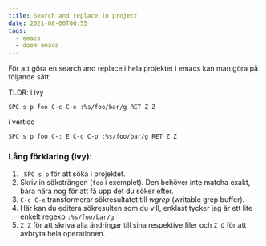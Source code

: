 ```yaml
---
title: Search and replace in project
date: 2021-08-06T06:55
tags: 
  - emacs
  - doom emacs
---
```


För att göra en search and replace i hela projektet i emacs kan man göra på
följande sätt:

TLDR:
i ivy 
```code 
SPC s p foo C-c C-e :%s/foo/bar/g RET Z Z
```

i vertico
```code 
SPC s p foo C-; E C-c C-p :%s/foo/bar/g RET Z Z
```

### Lång förklaring (ivy):
1. ``` SPC s p``` för att söka i projektet.
2. Skriv in söksträngen (``` foo ``` i exemplet). Den behöver inte matcha exakt,
   bara nära nog för att få upp det du söker efter.
3. ``` C-c C-e ``` transformerar sökresultatet till _wgrep_ (writable grep buffer).
4. Här kan du editera sökresulten som du vill, enklast tycker jag är ett lite
   enkelt regexp ``` :%s/foo/bar/g ```.
5. ``` Z Z ``` för att skriva alla ändringar till sina respektive filer och ```
   Z Q ``` för att avbryta hela operationen.


